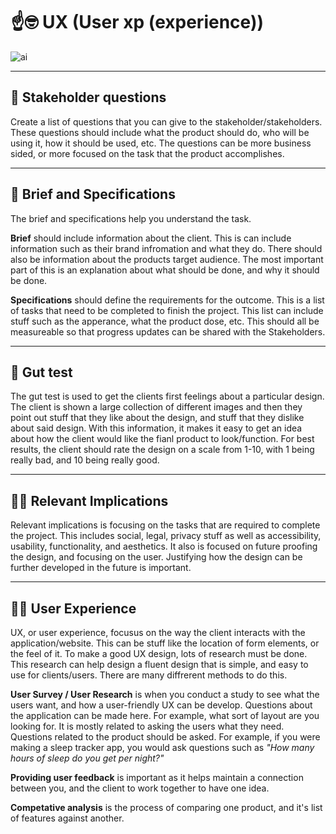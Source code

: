 # ☝️🤓 UX (User xp (experience))

![ai](https://i.imgur.com/TEYi0vZ.png)

---

## 🧓 Stakeholder questions
Create a list of questions that you can give to the stakeholder/stakeholders. These questions should include what the product should do, who will be using it, how it should be used, etc. The questions can be more business sided, or more focused on the task that the product accomplishes.

---

## 🚚 Brief and Specifications
The brief and specifications help you understand the task.


**Brief** should include information about the client. This is can include information such as their brand infromation and what they do. There should also be information about the products target audience. The most important part of this is an explanation about what should be done, and why it should be done.

**Specifications** should define the requirements for the outcome. This is a list of tasks that need to be completed to finish the project. This list can include stuff such as the apperance, what the product dose, etc. This should all be measureable so that progress updates can be shared with the Stakeholders.

---

## 🤢 Gut test
The gut test is used to get the clients first feelings about a particular design. The client is shown a large collection of different images and then they point out stuff that they like about the design, and stuff that they dislike about said design. With this information, it makes it easy to get an idea about how the client would like the fianl product to look/function. For best results, the client should rate the design on a scale from 1-10, with 1 being really bad, and 10 being really good.

---

## 🤔💭 Relevant Implications
Relevant implications is focusing on the tasks that are required to complete the project. This includes social, legal, privacy stuff as well as accessibility, usability, functionality, and aesthetics. It also is focused on future proofing the design, and focusing on the user. Justifying how the design can be further developed in the future is important.

---

## 🤢🤮 User Experience
UX, or user experience, focusus on the way the client interacts with the application/website. This can be stuff like the location of form elements, or the feel of it. To make a good UX design, lots of research must be done. This research can help design a fluent design that is simple, and easy to use for clients/users. There are many diffrerent methods to do this.

**User Survey / User Research** is when you conduct a study to see what the users want, and how a user-friendly UX can be develop. Questions about the application can be made here. For example, what sort of layout are you looking for. It is mostly related to asking the users what they need. Questions related to the product should be asked. For example, if you were making a sleep tracker app, you would ask questions such as *"How many hours of sleep do you get per night?"*

**Providing user feedback** is important as it helps maintain a connection between you, and the client to work together to have one idea.

**Competative analysis** is the process of comparing one product, and it's list of features against another.